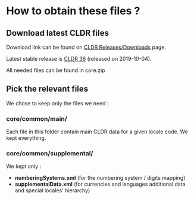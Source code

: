 # How to obtain these files ?
## Download latest CLDR files
Download link can be found on [CLDR Releases/Downloads](http://cldr.unicode.org/index/downloads) page.

Latest stable release is [CLDR 36](http://unicode.org/Public/cldr/36/) (released on 2019-10-04).

All needed files can be found in core.zip

## Pick the relevant files

We chose to keep only the files we need :

### core/common/main/

Each file in this folder contain main CLDR data for a given locale code. We kept everything.

### core/common/supplemental/

We kept only :
- **numberingSystems.xml** (for the numbering system / digits mapping)
- **supplementalData.xml** (for currencies and languages additional data and special locales' hierarchy)

